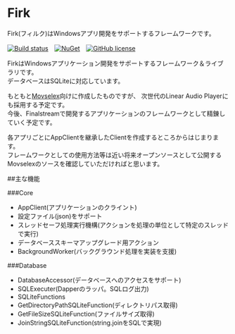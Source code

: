 # Firk
Firk(フィルク)はWindowsアプリ開発をサポートするフレームワークです。

[![Build status](https://ci.appveyor.com/api/projects/status/pwwb2xm9dek1b0ee?svg=true)](https://ci.appveyor.com/project/finalstream/firk)　[![NuGet](https://img.shields.io/nuget/v/Firk.svg?style=plastic)](https://www.nuget.org/packages/Firk/)　[![GitHub license](https://img.shields.io/github/license/finalstream/Firk.svg)]()

FirkはWindowsアプリケーション開発をサポートするフレームワーク＆ライブラリです。  
データベースはSQLiteに対応しています。

もともと[Movselex](http://www.finalstream.net/movselex/)向けに作成したものですが、
次世代のLinear Audio Playerにも採用する予定です。  
今後、Finalstreamで開発するアプリケーションのフレームワークとして精錬していく予定です。

各アプリごとにAppClientを継承したClientを作成するところからはじまります。  
フレームワークとしての使用方法等は近い将来オープンソースとして公開するMovselexのソースを確認していただければと思います。

##主な機能

###Core
* AppClient(アプリケーションのクライント)
 * 設定ファイル(json)をサポート
 * スレッドセーフ処理実行機構(アクションを処理の単位として特定のスレッドで実行)
 * データベーススキーマアップグレード用アクション
* BackgroundWorker(バックグラウンド処理を実装を支援)

###Database
* DatabaseAccessor(データベースへのアクセスをサポート)
* SQLExecuter(Dapperのラッパ。SQLログ出力)
* SQLiteFunctions
 * GetDirectoryPathSQLiteFunction(ディレクトリパス取得)
 * GetFileSizeSQLiteFunction(ファイルサイズ取得)
 * JoinStringSQLiteFunction(string.joinをSQLで実現)




